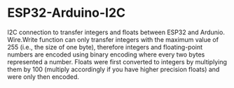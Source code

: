 # ESP32-Arduino-I2C
I2C connection to transfer integers and floats between ESP32 and Ardunio. Wire.Write function can only transfer integers with the maximum value of 255 (i.e., the size of one byte), therefore integers and floating-point numbers are encoded using binary encoding where every two bytes represented a number. Floats were first converted to integers by multiplying them by 100 (multiply accordingly if you have higher precision floats) and were only then encoded.
